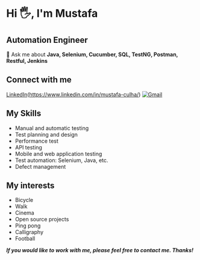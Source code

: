 # Hi 🖐️, I'm Mustafa

## Automation Engineer

💭 Ask me about **Java, Selenium, Cucumber, SQL, TestNG, Postman, Restful, Jenkins**

## Connect with me

 [LinkedIn](https://myclouddoor.com/wp-content/uploads/2019/11/Linkedin-logo.png)(https://www.linkedin.com/in/mustafa-culha/)
 [![Gmail](https://seeklogo.net/wp-content/uploads/2020/10/gmail-logo.png)](mailto:johndoe@gmail.com)


## My Skills

- Manual and automatic testing
- Test planning and design
- Performance test
- API testing
- Mobile and web application testing
- Test automation: Selenium, Java, etc.
- Defect management

## My interests

- Bicycle
- Walk
- Cinema
- Open source projects
- Ping pong
- Calligraphy
- Football


***If you would like to work with me, please feel free to contact me. Thanks!***


